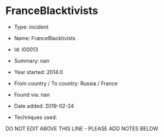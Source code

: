 # FranceBlacktivists

* Type: incident

* Name: FranceBlacktivists

* Id: I00013

* Summary: nan

* Year started: 2014.0

* From country / To country: Russia / France

* Found via: nan

* Date added: 2019-02-24

* Techniques used: 


DO NOT EDIT ABOVE THIS LINE - PLEASE ADD NOTES BELOW
